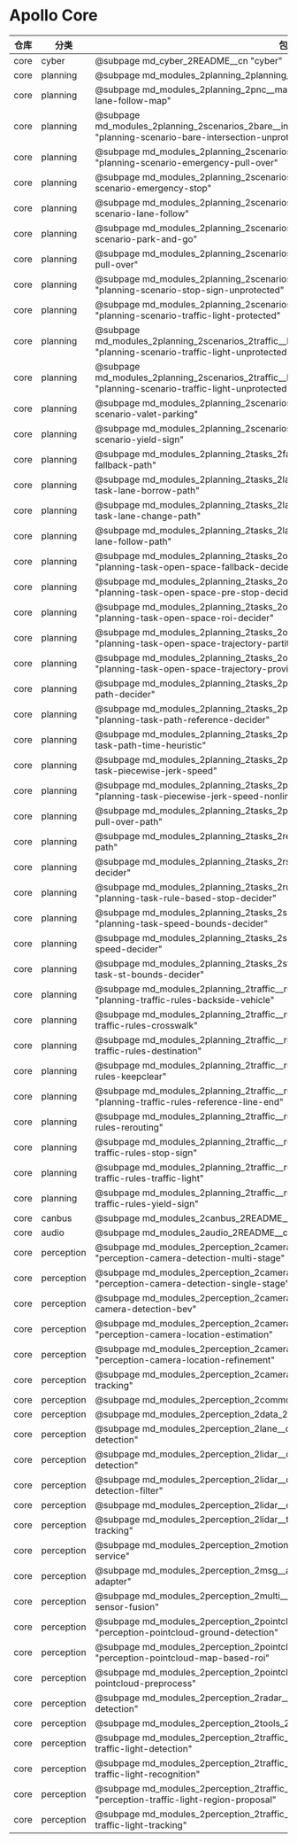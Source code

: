 # Apollo Core

| 仓库 | 分类       | 包名                                                                                                                                                              |
| ---- | ---------- | ----------------------------------------------------------------------------------------------------------------------------------------------------------------- |
| core | cyber      | @subpage md_cyber_2README\_\_cn "cyber"                                                                                                                           |
| core | planning   | @subpage md_modules_2planning_2planning\_\_base_2README\_\_cn "planning"                                                                                          |
| core | planning   | @subpage md_modules_2planning_2pnc\_\_map_2lane\_\_follow\_\_map_2README "planning-lane-follow-map"                                                               |
| core | planning   | @subpage md_modules_2planning_2scenarios_2bare\_\_intersection\_\_unprotected_2README "planning-scenario-bare-intersection-unprotected"                           |
| core | planning   | @subpage md_modules_2planning_2scenarios_2emergency\_\_pull\_\_over_2README "planning-scenario-emergency-pull-over"                                               |
| core | planning   | @subpage md_modules_2planning_2scenarios_2emergency\_\_stop_2README "planning-scenario-emergency-stop"                                                            |
| core | planning   | @subpage md_modules_2planning_2scenarios_2lane\_\_follow_2README "planning-scenario-lane-follow"                                                                  |
| core | planning   | @subpage md_modules_2planning_2scenarios_2park\_\_and\_\_go_2README "planning-scenario-park-and-go"                                                               |
| core | planning   | @subpage md_modules_2planning_2scenarios_2pull\_\_over_2README "planning-scenario-pull-over"                                                                      |
| core | planning   | @subpage md_modules_2planning_2scenarios_2stop\_\_sign\_\_unprotected_2README\_\_cn "planning-scenario-stop-sign-unprotected"                                     |
| core | planning   | @subpage md_modules_2planning_2scenarios_2traffic\_\_light\_\_protected_2README\_\_cn "planning-scenario-traffic-light-protected"                                 |
| core | planning   | @subpage md_modules_2planning_2scenarios_2traffic\_\_light\_\_unprotected\_\_left\_\_turn_2README\_\_cn "planning-scenario-traffic-light-unprotected-left-turn"   |
| core | planning   | @subpage md_modules_2planning_2scenarios_2traffic\_\_light\_\_unprotected\_\_right\_\_turn_2README\_\_cn "planning-scenario-traffic-light-unprotected-right-turn" |
| core | planning   | @subpage md_modules_2planning_2scenarios_2valet\_\_parking_2README\_\_cn "planning-scenario-valet-parking"                                                        |
| core | planning   | @subpage md_modules_2planning_2scenarios_2yield\_\_sign_2README\_\_cn "planning-scenario-yield-sign"                                                              |
| core | planning   | @subpage md_modules_2planning_2tasks_2fallback\_\_path_2README "planning-task-fallback-path"                                                                      |
| core | planning   | @subpage md_modules_2planning_2tasks_2lane\_\_borrow\_\_path_2README "planning-task-lane-borrow-path"                                                             |
| core | planning   | @subpage md_modules_2planning_2tasks_2lane\_\_change\_\_path_2README "planning-task-lane-change-path"                                                             |
| core | planning   | @subpage md_modules_2planning_2tasks_2lane\_\_follow\_\_path_2README "planning-task-lane-follow-path"                                                             |
| core | planning   | @subpage md_modules_2planning_2tasks_2open\_\_space\_\_fallback\_\_decider_2README "planning-task-open-space-fallback-decider"                                    |
| core | planning   | @subpage md_modules_2planning_2tasks_2open\_\_space\_\_pre\_\_stop\_\_decider_2README "planning-task-open-space-pre-stop-decider"                                 |
| core | planning   | @subpage md_modules_2planning_2tasks_2open\_\_space\_\_roi\_\_decider_2README "planning-task-open-space-roi-decider"                                              |
| core | planning   | @subpage md_modules_2planning_2tasks_2open\_\_space\_\_trajectory\_\_partition_2README "planning-task-open-space-trajectory-partition"                            |
| core | planning   | @subpage md_modules_2planning_2tasks_2open\_\_space\_\_trajectory\_\_provider_2README "planning-task-open-space-trajectory-provider"                              |
| core | planning   | @subpage md_modules_2planning_2tasks_2path\_\_decider_2README "planning-task-path-decider"                                                                        |
| core | planning   | @subpage md_modules_2planning_2tasks_2path\_\_reference\_\_decider_2README "planning-task-path-reference-decider"                                                 |
| core | planning   | @subpage md_modules_2planning_2tasks_2path\_\_time\_\_heuristic_2README "planning-task-path-time-heuristic"                                                       |
| core | planning   | @subpage md_modules_2planning_2tasks_2piecewise\_\_jerk\_\_speed_2README "planning-task-piecewise-jerk-speed"                                                     |
| core | planning   | @subpage md_modules_2planning_2tasks_2piecewise\_\_jerk\_\_speed\_\_nonlinear_2README "planning-task-piecewise-jerk-speed-nonlinear"                              |
| core | planning   | @subpage md_modules_2planning_2tasks_2pull\_\_over\_\_path_2README "planning-task-pull-over-path"                                                                 |
| core | planning   | @subpage md_modules_2planning_2tasks_2reuse\_\_path_2README "planning-task-reuse-path"                                                                            |
| core | planning   | @subpage md_modules_2planning_2tasks_2rss\_\_decider_2README "planning-task-rss-decider"                                                                          |
| core | planning   | @subpage md_modules_2planning_2tasks_2rule\_\_based\_\_stop\_\_decider_2README "planning-task-rule-based-stop-decider"                                            |
| core | planning   | @subpage md_modules_2planning_2tasks_2speed\_\_bounds\_\_decider_2README "planning-task-speed-bounds-decider"                                                     |
| core | planning   | @subpage md_modules_2planning_2tasks_2speed\_\_decider_2README "planning-task-speed-decider"                                                                      |
| core | planning   | @subpage md_modules_2planning_2tasks_2st\_\_bounds\_\_decider_2README "planning-task-st-bounds-decider"                                                           |
| core | planning   | @subpage md_modules_2planning_2traffic\_\_rules_2backside\_\_vehicle_2README "planning-traffic-rules-backside-vehicle"                                            |
| core | planning   | @subpage md_modules_2planning_2traffic\_\_rules_2crosswalk_2README "planning-traffic-rules-crosswalk"                                                             |
| core | planning   | @subpage md_modules_2planning_2traffic\_\_rules_2destination_2README "planning-traffic-rules-destination"                                                         |
| core | planning   | @subpage md_modules_2planning_2traffic\_\_rules_2keepclear_2README "planning-traffic-rules-keepclear"                                                             |
| core | planning   | @subpage md_modules_2planning_2traffic\_\_rules_2reference\_\_line\_\_end_2README "planning-traffic-rules-reference-line-end"                                     |
| core | planning   | @subpage md_modules_2planning_2traffic\_\_rules_2rerouting_2README "planning-traffic-rules-rerouting"                                                             |
| core | planning   | @subpage md_modules_2planning_2traffic\_\_rules_2stop\_\_sign_2README "planning-traffic-rules-stop-sign"                                                          |
| core | planning   | @subpage md_modules_2planning_2traffic\_\_rules_2traffic\_\_light_2README "planning-traffic-rules-traffic-light"                                                  |
| core | planning   | @subpage md_modules_2planning_2traffic\_\_rules_2yield\_\_sign_2README "planning-traffic-rules-yield-sign"                                                        |
| core | canbus     | @subpage md_modules_2canbus_2README\_\_cn "canbus"                                                                                                                |
| core | audio      | @subpage md_modules_2audio_2README\_\_cn "audio"                                                                                                                  |
| core | perception | @subpage md_modules_2perception_2camera\_\_detection\_\_multi_stage_2README "perception-camera-detection-multi-stage"                                                               |
| core | perception | @subpage md_modules_2perception_2camera\_\_detection\_\_single_stage_2README "perception-camera-detection-single-stage"                                                               |
| core | perception | @subpage md_modules_2perception_2camera\_\_detection\_\_bev_2README "perception-camera-detection-bev"                                                             |
| core | perception | @subpage md_modules_2perception_2camera\_\_location\_\_estimation_2README "perception-camera-location-estimation"                                                 |
| core | perception | @subpage md_modules_2perception_2camera\_\_location\_\_refinement_2README "perception-camera-location-refinement"                                                 |
| core | perception | @subpage md_modules_2perception_2camera\_\_tracking_2README "perception-camera-tracking"                                                                          |
| core | perception | @subpage md_modules_2perception_2common_2README "perception-common"                                                                                               |
| core | perception | @subpage md_modules_2perception_2data_2README "perception-data"                                                                                                   |
| core | perception | @subpage md_modules_2perception_2lane\_\_detection_2README "perception-lane-detection"                                                                            |
| core | perception | @subpage md_modules_2perception_2lidar\_\_detection_2README "perception-lidar-detection"                                                                          |
| core | perception | @subpage md_modules_2perception_2lidar\_\_detection\_\_filter_2README "perception-lidar-detection-filter"                                                         |
| core | perception | @subpage md_modules_2perception_2lidar\_\_output_2README "perception-lidar-output"                                                                                |
| core | perception | @subpage md_modules_2perception_2lidar\_\_tracking_2README "perception-lidar-tracking"                                                                            |
| core | perception | @subpage md_modules_2perception_2motion\_\_service_2README "perception-motion-service"                                                                            |
| core | perception | @subpage md_modules_2perception_2msg\_\_adapter_2README "perception-msg-adapter"                                                                                  |
| core | perception | @subpage md_modules_2perception_2multi\_\_sensor\_\_fusion_2README "perception-multi-sensor-fusion"                                                               |
| core | perception | @subpage md_modules_2perception_2pointcloud\_\_ground\_\_detection_2README "perception-pointcloud-ground-detection"                                               |
| core | perception | @subpage md_modules_2perception_2pointcloud\_\_map\_\_based\_\_roi_2README "perception-pointcloud-map-based-roi"                                                  |
| core | perception | @subpage md_modules_2perception_2pointcloud\_\_preprocess_2README "perception-pointcloud-preprocess"                                                              |
| core | perception | @subpage md_modules_2perception_2radar\_\_detection_2README "perception-radar-detection"                                                                          |
| core | perception | @subpage md_modules_2perception_2tools_2README "perception-tools"                                                                                                 |
| core | perception | @subpage md_modules_2perception_2traffic\_\_light\_\_detection_2README "perception-traffic-light-detection"                                                       |
| core | perception | @subpage md_modules_2perception_2traffic\_\_light\_\_recognition_2README "perception-traffic-light-recognition"                                                   |
| core | perception | @subpage md_modules_2perception_2traffic\_\_light\_\_region\_\_proposal_2README "perception-traffic-light-region-proposal"                                        |
| core | perception | @subpage md_modules_2perception_2traffic\_\_light\_\_tracking_2README "perception-traffic-light-tracking"                                                         |

